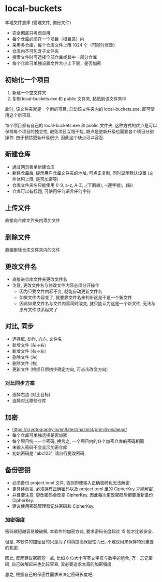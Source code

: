 # local-buckets

本地文件倉庫 (管理文件, 備份文件)

- 完全彻底只考虑自用
- 每个仓库必须在一个项目（根目录）内
- 采用多仓库，每个仓库文件上限 1024 个（可随时修改）
- 仓库内不可包含子文件夹
- 搜索文件时可选择全部仓库或其中一部分仓库
- 每个仓库可单独设置文件大小上下限，是否加密

## 初始化一个项目

1. 新建一个空文件夹
2. 复制 local-buckets.exe 和 public 文件夹, 黏贴到该文件夹中

此时, 该文件夹就是一个新的项目, 启动该文件夹内的 local-buckets.exe, 即可使用这个新项目.

每个项目都有自己的 local-buckets.exe 和 public 文件夹, 这种方式的优点是可以保持每个项目的独立性, 避免项目互相干扰, 缺点是更新升级也需要各个项目分别操作. 由于预估更新升级很少, 因此这个缺点可以容忍.

## 新建仓库

- 通过网页表单新建仓库
- 新建仓库后, 提示用户仓库文件夹的地址, 可点击复制, 同时显示默认设置 (文件体积上限, 是否加密等)
- 仓库文件夹名只能使用 0-9, a-z, A-Z, _(下劃線), -(連字號), .(點)
- 仓库可以有标题, 可使用任何语言任何字符

## 上传文件

直接向仓库文件夹内添加文件

## 删除文件

直接删除仓库文件夹内的文件

## 更改文件名

- 直接进仓库文件夹更改文件名
- 注意, 更改文件名与修改文件内容必须分开操作
  - 因为只要文件内容不变, 就能自动更新文件名
  - 如果文件内容变了, 就要靠文件名来判断这是不是一个新文件
  - 因此如果文件名与文件内容同时改变, 就只能认为这是一个新文件, 无法与原有文件联系起来了

## 对比, 同步

- 选择框, 动作, 方向, 文件名
- 新增文件 (左→右)
- 新增文件 (右→左)
- 删除文件 (左)
- 删除文件 (右)
- 更新文件 (根据日期初步确定方向, 可点击改变方向)

### 对比同步方案

- 选择右边 (对比目标)
- 选择对比哪些仓库

## 加密

- <https://cryptography.io/en/latest/hazmat/primitives/aead/>
- 每个仓库可单独选择是否加密
- 每个项目统一一个密码, 换言之, 一个项目内的各个加密仓库的密码相同
- 未输入密码不会显示加密仓库
- 初始密码是 "abc123", 请自行更改密码.

## 备份密钥

- 必须备份 project.toml 文件, 否则即使输入正确密码也无法解密.  
- 更具体而言, 必须拥有正确密码以及 project.toml 里的 CipherKey 才能解密.
- 并且要注意, 更改密码会改变 CipherKey, 因此每次更改密码后都要重新备份 CipherKey.
- 建议使用密码管理器记住密码和 CipherKey.

### 加密强度

密码越短越容易被破解, 本软件的加密方式, 要求密码长度超过 15 位才比较安全.

但是, 本软件的加密目的只是为了稍稍提高保密性而已, 不建议用来保存特别重要的机密.

因此, 反而建议密码短一点, 比如 8 位大小写英文字母与数字的组合, 万一忘记密码, 自己破解起来也比较容易, 没必要追求太高的加密强度.

总之, 根据自己的保密性需求来决定密码长度吧.
